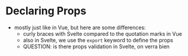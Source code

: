 # Declaring Props
- mostly just like in Vue, but here are some differences: 
  - curly braces with Svelte compared to the quotation marks in Vue
  - also in Svelte, we use the ```export``` keyword to define the props
  - QUESTION: is there props validation in Svelte, on verra bien
